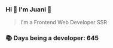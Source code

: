 ### Hi 👋 I&#39;m Juani 🦁

> I&#39;m a Frontend Web Developer SSR

### 📚 Days being a developer: 645

